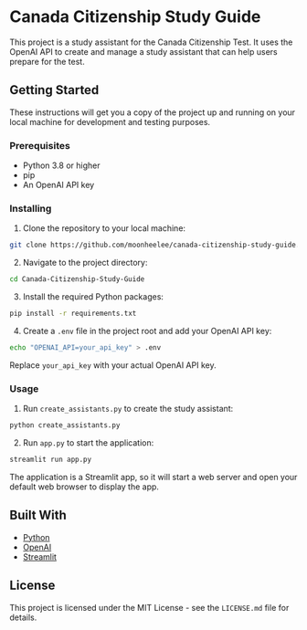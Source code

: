 # Canada Citizenship Study Guide

This project is a study assistant for the Canada Citizenship Test. It uses the OpenAI API to create and manage a study assistant that can help users prepare for the test.

## Getting Started

These instructions will get you a copy of the project up and running on your local machine for development and testing purposes.

### Prerequisites

- Python 3.8 or higher
- pip
- An OpenAI API key

### Installing

1. Clone the repository to your local machine:

```bash
git clone https://github.com/moonheelee/canada-citizenship-study-guide.git
```

2. Navigate to the project directory:

```bash
cd Canada-Citizenship-Study-Guide
```

3. Install the required Python packages:

```bash
pip install -r requirements.txt
```

4. Create a `.env` file in the project root and add your OpenAI API key:

```bash
echo "OPENAI_API=your_api_key" > .env
```

Replace `your_api_key` with your actual OpenAI API key.

### Usage

1. Run `create_assistants.py` to create the study assistant:

```bash
python create_assistants.py
```

2. Run `app.py` to start the application:

```bash
streamlit run app.py
```

The application is a Streamlit app, so it will start a web server and open your default web browser to display the app.

## Built With

- [Python](https://www.python.org/)
- [OpenAI](https://www.openai.com/)
- [Streamlit](https://streamlit.io/)

## License

This project is licensed under the MIT License - see the `LICENSE.md` file for details.